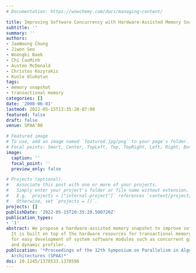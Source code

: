 ```yaml
---
# Documentation: https://wowchemy.com/docs/managing-content/

title: Improving Software Concurrency with Hardware-Assisted Memory Snapshot
subtitle: ''
summary: ''
authors:
- JaeWoong Chung
- Jiwon Seo
- Woongki Baek
- Chi CaoMinh
- Austen McDonald
- Christos Kozyrakis
- Kunle Olukotun
tags:
- memory snapshot
- transactional memory
categories: []
date: '2008-06-01'
lastmod: 2022-05-15T13:35:20-07:00
featured: false
draft: false
venue: SPAA'08

# Featured image
# To use, add an image named `featured.jpg/png` to your page's folder.
# Focal points: Smart, Center, TopLeft, Top, TopRight, Left, Right, BottomLeft, Bottom, BottomRight.
image:
  caption: ''
  focal_point: ''
  preview_only: false

# Projects (optional).
#   Associate this post with one or more of your projects.
#   Simply enter your project's folder or file name without extension.
#   E.g. `projects = ["internal-project"]` references `content/project/deep-learning/index.md`.
#   Otherwise, set `projects = []`.
projects: []
publishDate: '2022-05-15T20:35:20.500720Z'
publication_types:
- '1'
abstract: We propose a hardware-assisted memory snapshot to improve software concurrency.
  It is built on top of the hardware resources for transactional memory and allows
  for easy development of system software modules such as concurrent garbage collector
  and dynamic profiler.
publication: '*Proceedings of the 12th Symposium on Parallelism in Algorithms and
  Architectures (SPAA)*'
doi: 10.1145/1378533.1378596
---
```

